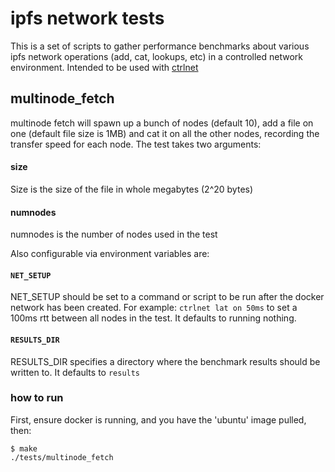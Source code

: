 # ipfs network tests
This is a set of scripts to gather performance benchmarks about
various ipfs network operations (add, cat, lookups, etc) in a controlled
network environment. Intended to be used with [ctrlnet](github.com/whyrusleeping/testnet-utils)

## multinode_fetch
multinode fetch will spawn up a bunch of nodes (default 10), add a file on one
(default file size is 1MB) and cat it on all the other nodes, recording the
transfer speed for each node. The test takes two arguments:

#### size
Size is the size of the file in whole megabytes (2^20 bytes)

#### numnodes
numnodes is the number of nodes used in the test

Also configurable via environment variables are:

#### `NET_SETUP`
NET_SETUP should be set to a command or script to be run after the docker
network has been created. For example: `ctrlnet lat on 50ms` to set a 100ms
rtt between all nodes in the test. It defaults to running nothing.

#### `RESULTS_DIR`
RESULTS_DIR specifies a directory where the benchmark results should be written
to. It defaults to `results`

### how to run
First, ensure docker is running, and you have the 'ubuntu' image pulled, then:
```
$ make
./tests/multinode_fetch
```
